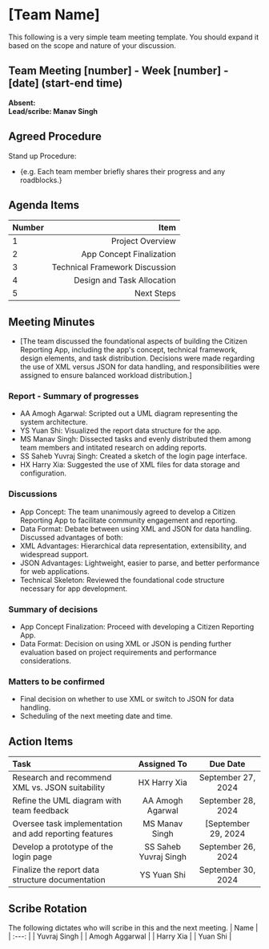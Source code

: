 # [Team Name]
This following is a very simple team meeting template. You should expand it based on the scope and nature of your discussion.

## Team Meeting [number] - Week [number] - [date] (start-end time)
**Absent:**
<br>
**Lead/scribe: Manav Singh**

## Agreed Procedure
Stand up Procedure: 
- {e.g. Each team member briefly shares their progress and any roadblocks.}


## Agenda Items
| Number   |        Item |
|:---------|------------:|
| 1 | Project Overview |
| 2 | App Concept Finalization |
| 3 | Technical Framework Discussion |
| 4 | Design and Task Allocation |
| 5 | Next Steps |


## Meeting Minutes
- [The team discussed the foundational aspects of building the Citizen Reporting App, including the app's concept, technical framework, design elements, and task distribution. Decisions were made regarding the use of XML versus JSON for data handling, and responsibilities were assigned to ensure balanced workload distribution.]

### Report - Summary of progresses
- AA Amogh Agarwal: Scripted out a UML diagram representing the system architecture.
- YS Yuan Shi: Visualized the report data structure for the app.
- MS Manav Singh: Dissected tasks and evenly distributed them among team members and intitated research on adding reports.
- SS Saheb Yuvraj Singh: Created a sketch of the login page interface.
- HX Harry Xia: Suggested the use of XML files for data storage and configuration.

### Discussions
- App Concept: The team unanimously agreed to develop a Citizen Reporting App to facilitate community engagement and reporting.
- Data Format: Debate between using XML and JSON for data handling. Discussed advantages of both:
- XML Advantages: Hierarchical data representation, extensibility, and widespread support.
- JSON Advantages: Lightweight, easier to parse, and better performance for web applications.
- Technical Skeleton: Reviewed the foundational code structure necessary for app development.

### Summary of decisions
- App Concept Finalization: Proceed with developing a Citizen Reporting App.
- Data Format: Decision on using XML or JSON is pending further evaluation based on project requirements and performance considerations.

### Matters to be confirmed
- Final decision on whether to use XML or switch to JSON for data handling.
- Scheduling of the next meeting date and time.


## Action Items
| Task                                   | Assigned To |  Due Date  |
|:---------------------------------------|:-----------:|:----------:|
| Research and recommend XML vs. JSON suitability                               |  HX Harry Xia   | September 27, 2024 |
| Refine the UML diagram with team feedback                               |  AA Amogh Agarwal   | September 28, 2024 |
| Oversee task implementation and add reporting features                               |  MS Manav Singh  | [September 29, 2024 |
| Develop a prototype of the login page                               |  SS Saheb Yuvraj Singh   | September 26, 2024 |
| Finalize the report data structure documentation                              |  YS Yuan Shi   | September 30, 2024 |


## Scribe Rotation
The following dictates who will scribe in this and the next meeting.
| Name |
| :---: |
| Yuvraj Singh |
| Amogh Aggarwal |
| Harry Xia |
| Yuan Shi |
